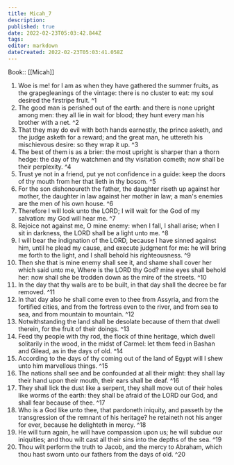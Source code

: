 ```yaml
---
title: Micah_7
description: 
published: true
date: 2022-02-23T05:03:42.844Z
tags: 
editor: markdown
dateCreated: 2022-02-23T05:03:41.058Z
---
```


 Book:: [[Micah]]
 1. Woe is me! for I am as when they have gathered the summer fruits, as the grapegleanings of the vintage: there is no cluster to eat: my soul desired the firstripe fruit. ^1
 2. The good man is perished out of the earth: and there is none upright among men: they all lie in wait for blood; they hunt every man his brother with a net. ^2
 3. That they may do evil with both hands earnestly, the prince asketh, and the judge asketh for a reward; and the great man, he uttereth his mischievous desire: so they wrap it up. ^3
 4. The best of them is as a brier: the most upright is sharper than a thorn hedge: the day of thy watchmen and thy visitation cometh; now shall be their perplexity. ^4
 5. Trust ye not in a friend, put ye not confidence in a guide: keep the doors of thy mouth from her that lieth in thy bosom. ^5
 6. For the son dishonoureth the father, the daughter riseth up against her mother, the daughter in law against her mother in law; a man's enemies are the men of his own house. ^6
 7. Therefore I will look unto the LORD; I will wait for the God of my salvation: my God will hear me. ^7
 8. Rejoice not against me, O mine enemy: when I fall, I shall arise; when I sit in darkness, the LORD shall be a light unto me. ^8
 9. I will bear the indignation of the LORD, because I have sinned against him, until he plead my cause, and execute judgment for me: he will bring me forth to the light, and I shall behold his righteousness. ^9
 10. Then she that is mine enemy shall see it, and shame shall cover her which said unto me, Where is the LORD thy God? mine eyes shall behold her: now shall she be trodden down as the mire of the streets. ^10
 11. In the day that thy walls are to be built, in that day shall the decree be far removed. ^11
 12. In that day also he shall come even to thee from Assyria, and from the fortified cities, and from the fortress even to the river, and from sea to sea, and from mountain to mountain. ^12
 13. Notwithstanding the land shall be desolate because of them that dwell therein, for the fruit of their doings. ^13
 14. Feed thy people with thy rod, the flock of thine heritage, which dwell solitarily in the wood, in the midst of Carmel: let them feed in Bashan and Gilead, as in the days of old. ^14
 15. According to the days of thy coming out of the land of Egypt will I shew unto him marvellous things. ^15
 16. The nations shall see and be confounded at all their might: they shall lay their hand upon their mouth, their ears shall be deaf. ^16
 17. They shall lick the dust like a serpent, they shall move out of their holes like worms of the earth: they shall be afraid of the LORD our God, and shall fear because of thee. ^17
 18. Who is a God like unto thee, that pardoneth iniquity, and passeth by the transgression of the remnant of his heritage? he retaineth not his anger for ever, because he delighteth in mercy. ^18
 19. He will turn again, he will have compassion upon us; he will subdue our iniquities; and thou wilt cast all their sins into the depths of the sea. ^19
 20. Thou wilt perform the truth to Jacob, and the mercy to Abraham, which thou hast sworn unto our fathers from the days of old. ^20
